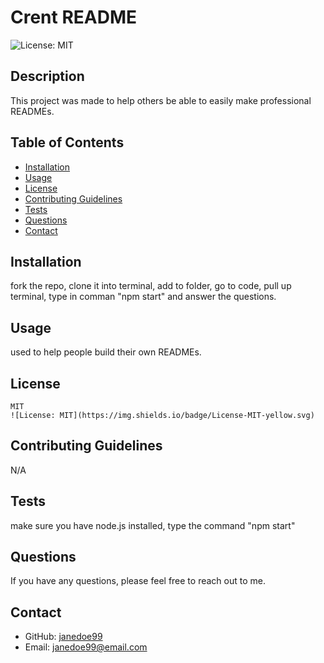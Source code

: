 # Crent README
  ![License: MIT](https://img.shields.io/badge/License-MIT-yellow.svg)
  
  
  ## Description
  This project was made to help others be able to easily make professional READMEs.

## Table of Contents
* [Installation](#installation)
* [Usage](#usage)
* [License](#license)
* [Contributing Guidelines](#contributing-guidelines)
* [Tests](#tests)
* [Questions](#questions)
* [Contact](#contact)

## Installation
fork the repo, clone it into terminal, add to folder, go to code, pull up terminal, type in comman "npm start" and answer the questions.

## Usage
used to help people build their own READMEs.

## License
    MIT
    ![License: MIT](https://img.shields.io/badge/License-MIT-yellow.svg)
    

## Contributing Guidelines
N/A

## Tests
make sure you have node.js installed, type the command "npm start"

## Questions
If you have any questions, please feel free to reach out to me.

## Contact
* GitHub: [janedoe99](janedoe99)
* Email: [janedoe99@email.com](mailto:janedoe99@email.com)
